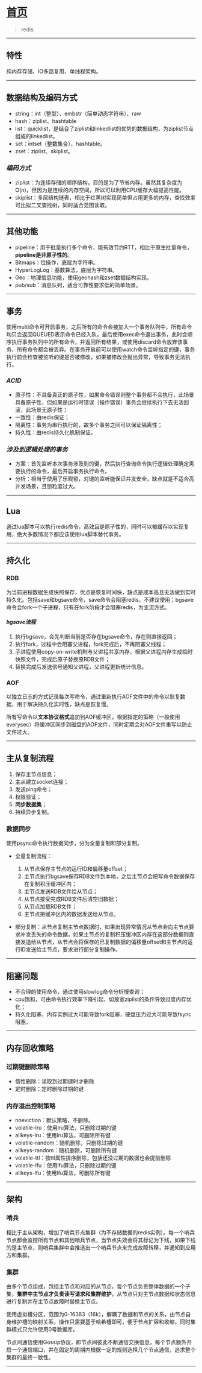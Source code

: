 # [首页](/blog/)

> redis

***

## 特性

纯内存存储、IO多路复用、单线程架构。

***

## 数据结构及编码方式

- string：int（整型）、embstr（简单动态字符串）、raw
- hash：ziplist、hashtable
- list：quicklist，是结合了ziplist和linkedlist的优势的数据结构，为ziplist节点组成的linkedlist。
- set：intset（整数集合）、hashtable。
- zset：ziplist、skiplist。

### *编码方式*

- ziplist：为连续存储的顺序结构，目的是为了节省内存。虽然其复杂度为O(n)，但因为是连续的内存空间，所以可以利用CPU缓存大幅提高性能。
- skiplist：多层结构链表，相比于红黑树实现简单但占用更多的内存，查找效率可比拟二叉查找树，同时适合范围读取。

***

## 其他功能

- pipeline：用于批量执行多个命令，能有效节约RTT，相比于原生批量命令，**pipeline是非原子性的**。
- Bitmaps：位操作，底层为字符串。
- HyperLogLog：基数算法，底层为字符串。
- Geo：地理信息功能，使用geohash和zset数据结构实现。
- pub/sub：消息队列，适合可靠性要求低的简单场景。

***

## 事务

使用multi命令可开启事务，之后所有的命令会被加入一个事务队列中，所有命令均只会返回QUEUED表示命令已经入队，最后使用exec命令退出事务，此时会顺序执行事务队列中的所有命令，并返回所有结果，或使用discard命令放弃该事务，所有命令都会被丢弃。在事务开启前可以使用watch命令监听指定的键，事务执行前会检查被监听的键是否被修改，如果被修改会抛出异常，导致事务无法执行。

### *ACID*

- 原子性：不具备真正的原子性，如果命令错误则整个事务都不会执行，此场景具备原子性，但如果是运行时错误（操作错误）事务会继续执行下去无法回滚，此场景无原子性；
- 一致性：由redis保证；
- 隔离性：事务为串行执行的，故多个事务之间可以保证隔离性；
- 持久性：由redis持久化机制保证。

### *涉及到逻辑处理的事务*

- 方案：首先监听本次事务涉及到的键，然后执行查询命令执行逻辑处理确定需要执行的命令，最后开启事务执行命令。
- 分析：相当于使用了乐观锁，对键的监听能保证并发安全，缺点就是不适合高并发场景，且锁粒度过大。

***

## Lua
通过lua脚本可以执行redis命令，高效且是原子性的，同时可以被缓存以实现复用，绝大多数情况下都应该使用lua脚本替代事务。

***

## 持久化

### RDB

为当前进程数据生成快照保存，优点是恢复时间快，缺点是成本高且无法做到实时持久化。包括save和bgsave命令，save命令会阻塞redis，不建议使用；bgsave命令会fork一个子进程，只有在fork阶段才会阻塞redis，为主流方式。

#### *bgsave流程*

1. 执行bgsave，会先判断当前是否存在bgsave命令，存在则直接返回；
2. 执行fork，过程中会阻塞父进程，fork完成后，不再阻塞父线程；
3. 子进程使用copy-on-write机制与父进程共享内存，根据父进程内存生成临时快照文件，完成后原子替换原RDB文件；
4. 替换完成后发送信号通知父进程，父进程更新统计信息。

### AOF

以独立日志的方式记录每次写命令，通过重新执行AOF文件中的命令以恢复数据，用于解决持久化实时性，缺点是恢复慢。

所有写命令以**文本协议格式**追加到AOF缓冲区，根据指定的策略（一般使用everysec）将缓冲区同步到磁盘的AOF文件，同时定期会对AOF文件重写以防止文件过大。

***

## 主从复制流程

1. 保存主节点信息；
1. 主从建立socket连接；
1. 发送ping命令；
1. 权限验证；
1. **同步数据集**；
1. 持续异步复制。

### **数据同步**

使用psync命令执行数据同步，分为全量复制和部分复制。

- 全量复制流程：
    1. 从节点保存主节点的运行ID和偏移量offset；
    1. 主节点执行bgsave保存RDB文件到本地，之后主节点会把写命令数据保存在复制积压缓冲区内；
    1. 主节点发送RDB文件给从节点；
    1. 从节点接受完成RDB文件后清空旧数据；
    1. 从节点加载RDB文件；
    1. 主节点把缓冲区内的数据发送给从节点。
    
- 部分复制：从节点复制主节点数据时，如果出现异常情况从节点会向主节点要求补发丢失的命令数据，如果主节点的复制积压缓冲区内存在这部分数据则直接发送给从节点，从节点会将保存的已复制数据的偏移量offset和主节点的运行ID发送给主节点，要求进行部分复制操作。

***

## 阻塞问题

- 不合理的使用命令，通过使用slowlog命令分析慢查询；
- cpu饱和，可由命令执行效率下降引起，如放宽ziplist的条件导致过度内存优化；
- 持久化阻塞，内存实例过大可能导致fork阻塞，硬盘压力过大可能导致fsync阻塞。

***

## 内存回收策略

### 过期键删除策略

- 惰性删除：读取到过期键时才删除
- 定时删除：定时删除过期的键

### 内存溢出控制策略

- noeviction：默认策略，不删除。
- volatile-lru：使用lru算法，只删除过期的键
- allkeys-lru：使用lru算法，可删除所有键
- volatile-random：随机删除，只删除过期的键
- allkeys-random：随机删除，可删除所有键
- volatile-ttl：按ttl属性排序删除，包括还没过期的数据也会提前删除
- volatile-lfu：使用lfu算法，只删除过期的键
- allkeys-lfu：使用lfu算法，可删除所有键

***

## 架构

### 哨兵

相比于主从架构，增加了哨兵节点集群（为不存储数据的redis实例）。每一个哨兵节点都会监控所有节点和其他哨兵节点，当节点失效会将其标记为下线，如果下线的是主节点，则哨兵集群中会推选出一个哨兵节点来完成故障转移，并通知到应用方和集群。

### 集群

由多个节点组成，包括主节点和对应的从节点，每个节点负责整体数据的一个子集，**集群中主节点才负责读写请求和集群维护**，从节点只对主节点数据和状态信息进行复制并在主节点故障时替换主节点。

使用虚拟槽分区，范围为0-16383（16k），解耦了数据和节点的关系，由节点自身维护槽的映射关系，操作只需要基于哈希槽即可，便于节点扩容和收缩，同时集群模式只允许使用0号数据库。

节点间通信使用Gossip协议，即节点间彼此不断通信交换信息，每个节点额外开启一个通信端口，并在固定的周期内根据一定的规则选择几个节点通信，追求整个集群的最终一致性。

***